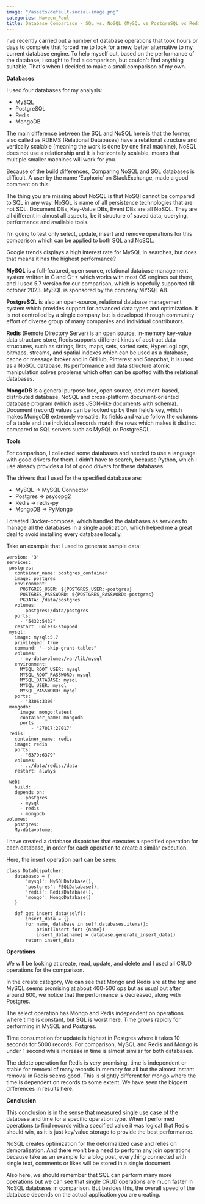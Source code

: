 ```yaml
---
image: "/assets/default-social-image.png"
categories: Naveen_Paul
title: Database Comparison - SQL vs. NoSQL (MySQL vs PostgreSQL vs Redis vs MongoDB)
---
```


I've recently carried out a number of database operations that took hours or days to complete that forced me to look for a new, better alternative to my current database engine. To help myself out, based on the performance of the database, I sought to find a comparison, but couldn't find anything suitable. That's when I decided to make a small comparison of my own.

**Databases**

I used four databases for my analysis:

* MySQL
* PostgreSQL
* Redis
* MongoDB

The main difference between the SQL and NoSQL here is that the former, also called as RDBMS (Relational Databases)  have a relational structure and vertically scalable (meaning the work is done by one final machine), NoSQL does not use a relationship and it is horizontally scalable, means that multiple smaller machines will work for you.

Because of the build differences, Comparing NoSQL and SQL databases is difficult. A user by the name ‘Euphoric’ on StackExchange, made a good comment on this:

The thing you are missing about NoSQL is that NoSQl cannot be compared to SQL in any way. NoSQL is name of all persistence technologies that are not SQL. Document DBs, Key-Value DBs, Event DBs are all NoSQL. They are all different in almost all aspects, be it structure of saved data, querying, performance and available tools.

I’m going to test only select, update, insert and remove operations for this comparison which can be applied to both SQL and NoSQL.

Google trends displays a high interest rate for MySQL in searches, but does that means it has the highest performance?

**MySQL** is a full-featured, open source, relational database management system written in C and C++ which works with most OS engines out there, and I used 5.7 version for our comparison, which is hopefully supported till october 2023. MySQL is sponsored by the company MYSQL AB.

**PostgreSQL** is also an open-source, relational database management system which provides support for advanced data types and optimization. It is not controlled by a single company but is developed through community effort of diverse group of many companies and individual contributors.

**Redis** (Remote Directory Server) is an open source, in-memory key-value data structure store, Redis supports different kinds of abstract data structures, such as strings, lists, maps, sets, sorted sets, HyperLogLogs, bitmaps, streams, and spatial indexes which can be used as a database, cache or message broker and in GitHub, Pinterest and Snapchat, it is used as a NoSQL database. Its performance and data structure atomic manipulation solves problems which often can be spotted with the relational databases.

**MongoDB** is a general purpose free, open source, document-based, distributed database, NoSQL and cross-platform document-oriented database program (which uses JSON-like documents with schema). Document (record) values can be looked up by their field’s key, which makes MongoDB extremely versatile. Its fields and value follow the columns of a table and the individual records match the rows which makes it distinct compared to SQL servers such as MySQL or PostgreSQL.

**Tools**

For comparison, I collected some databases and needed to use a language with good drivers for them. I didn't have to search, because Python, which I use already provides a lot of good drivers for these databases.

The drivers that I used for the specified database are:

* MySQL -> MySQL Connector
* Postgres -> psycopg2
* Redis -> redis-py
* MongoDB -> PyMongo

I created Docker-compose, which handled the databases as services to manage all the databases in a single application, which helped me a great deal to avoid installing every database locally.

Take an example that I used to generate sample data:

```
version: '3'
services:
 postgres:
   container_name: postgres_container
   image: postgres
   environment:
     POSTGRES_USER: ${POSTGRES_USER:-postgres}
     POSTGRES_PASSWORD: ${POSTGRES_PASSWORD:-postgres}
     PGDATA: /data/postgres
   volumes:
     - postgres:/data/postgres
   ports:
     - "5432:5432"
   restart: unless-stopped
 mysql:
   image: mysql:5.7
   privileged: true
   command: "--skip-grant-tables"
   volumes:
     - my-datavolume:/var/lib/mysql
   environment:
     MYSQL_ROOT_USER: mysql
     MYSQL_ROOT_PASSWORD: mysql
     MYSQL_DATABASE: mysql
     MYSQL_USER: mysql
     MYSQL_PASSWORD: mysql
   ports:
     - '3306:3306'
 mongodb:
     image: mongo:latest
     container_name: mongodb
     ports:
         - "27017:27017"
 redis:
   container_name: redis
   image: redis
   ports:
     - "6379:6379"
   volumes:
     - ../data/redis:/data
   restart: always

 web:
   build: .
   depends_on:
     - postgres
     - mysql
     - redis
     - mongodb
volumes:
   postgres:
   My-datavolume:
```

I have created a database dispatcher that executes a specified operation for each database, in order for each operation to create a similar execution.

Here, the insert operation part can be seen:

```
class DataDispatcher:
   databases = {
       'mysql': MySQLDatabase(),
       'postgres': PSQLDatabase(),
       'redis': RedisDatabase(),
       'mongo': MongoDatabase()
   }

   def get_insert_data(self):
       insert_data = {}
       for name, database in self.databases.items():
           print(Insert for: {name})
           insert_data[name] = database.generate_insert_data()
       return insert_data
```

**Operations**

We will be looking at create, read, update, and delete and I used all CRUD operations for the comparison.

In the create category, We can see that Mongo and Redis are at the top and MySQL seems promising at about 400-500 ops but as usual but after around 600, we notice that the performance is decreased, along with Postgres.

The select operation has Mongo and Redis independent on operations where time is constant, but SQL is worst here. Time grows rapidly for performing in MySQL and Postgres.

Time consumption for update is highest in Postgres where it takes 10 seconds for 5000 records. For comparison, MySQL and Redis and Mongo is under 1 second while increase in time is almost similar for both databases.
 
The delete operation for Redis is very promising, time is independent or stable for removal of many records in memory for all but the almost instant removal in Redis seems good. This is slightly different for mongo where the time is dependent on records to some extent. We have seen the biggest differences in results here.

**Conclusion**

This conclusion is in the sense that measured single use case of the database and time for a specific operation type. When I performed operations to find records with a specified value it was logical that Redis should win, as it is just key/value storage to provide the best performance.

NoSQL creates optimization for the deformalized case and relies on demoralization. And there won’t be a need to perform any join operations because take as an example for a blog post, everything connected with single text, comments or likes will be stored in a single document.

Also here, we should remember that SQL can perform many more operations but we can see that single CRUD operations are much faster in NoSQL databases in comparison. But besides this, the overall speed of the database depends on the actual application you are creating.